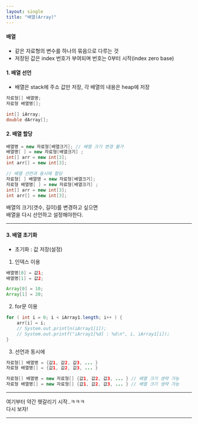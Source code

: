 ```yaml
---
layout: single
title: "배열(Array)"
---
```

   
#### 배열
* 같은 자료형의 변수를 하나의 묶음으로 다루는 것   
* 저장된 값은 index 번호가 부여되며 번호는 0부터 시작(index zero base)   
   
#### 1. 배열 선언
* 배열은 stack에 주소 값만 저장, 각 배열의 내용은 heap에 저장   
   
``` java
자료형[] 배열명;
자료형 배열명[];

int[] iArray;
double dArray[];
```   

#### 2. 배열 할당
``` java
배열명 = new 자료형[배열크기]; // 배열 크기 변경 불가
배열명[ ] = new 자료형[배열크기] ;
int[] arr = new int[3];
int arr[] = new int[3];

// 배열 선언과 동시에 할당
자료형[ ] 배열명 = new 자료형[배열크기];
자료형 배열명[ ] = new 자료형[배열크기] ;
int[] arr = new int[3];
int arr[] = new int[3];
```   
배열의 크기(갯수, 길이)를 변경하고 싶으면   
배열을 다시 선언하고 설정해야한다.   
   
***
#### 3. 배열 초기화
* 초기화 : 값 저장(설정)   

1) 인덱스 이용
``` java
배열명[0] = 값1;
배열명[1] = 값2;

Array[0] = 10;
Array[1] = 20;
```   
   
2) for문 이용
``` java
for ( int i = 0; i < iArray1.length; i++ ) {
    arr[i] = i;
    // System.out.println(iArray1[1]);
    // System.out.printf("iArray1[%d] : %d\n", i, iArray1[i]);
}
```   
   
3) 선언과 동시에   
``` java
자료형[] 배열명 = {값1, 값2, 값3, ... }
자료형 배열명[] = {값1, 값2, 값3, ... }

자료형[] 배열명 = new 자료형[] {값1, 값2, 값3, ... } // 배열 크기 생략 가능
자료형 배열명[] = new 자료형[] {값1, 값2, 값3, ... } // 배열 크기 생략 가능
```   

***
여기부터 약간 헷갈리기 시작..ㅋㅋㅋ   
다시 보자!   

   
***